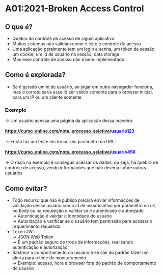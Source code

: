 # A01:2021-Broken Access Control

## O que é?
- Quebra do controle de acesso de algum aplicativo<br>
- Muitos sistemas não validam como é feito o controle de acesso<br>
- Uma aplicação geralmente tem um login e senha, um token de sessão, um cookie, um id de usuário na sessão, data storage<br>
- Mas esse controle de acesso não é bem implementado<br>

## Como é explorada?
- Se é gerado um id de usuário, ao jogar em outro navegador funciona, mas o correto seria esse id ser válido somente para o browser inicial, para um IP ou um cliente somente<br>

### Exemplo
-> Um usuário acessa uma página da aplicação dessa maneira:<br><br>
    __https://curso_online.com/nota_processo_seletivo/<span style="color:blue">usuario123</span>__<br><br>
-> Então faz um teste em trocar um parâmetro da URL:<br><br>
    __https://curso_online.com/nota_processo_seletivo/<span style="color:blue">usuario456</span>__<br><br>
-> O risco no exemplo é conseguir acessar os dados, ou seja, há quebra de controle de acesso, vendo informações que não deveria sobre outros usuários<br>

## Como evitar?
- Todo recurso que não é público precisa enviar informações de validação desse usuário como id de usuário ativo por parâmetro na url, no body ou na requisição e validar se é autenticado e autorizado<br>
  -> Autenticação é validar a identidade do usuário<br>
  -> Autorização é verificar se o usuário tem permissão para acessar o requerimento requerido<br>
- Token JWT<br>
  -> JSON Web Token<br>
  -> É um padrão seguro de troca de informações, realizando autenticação e autorização<br>
- Rastrear o comportamento do usuário e se sair do padrão fazer um alerta para o time de monitoramento<br>
  -> Exemplo: acesso, hora e browser fora do padrão de comportamento do usuário<br>
